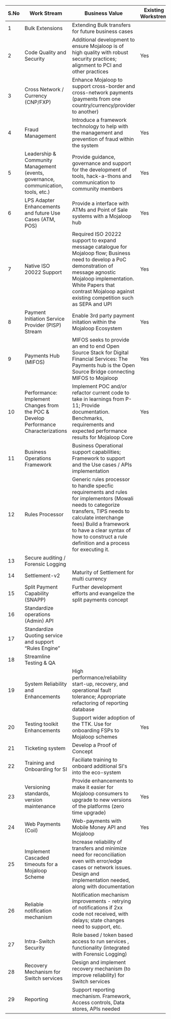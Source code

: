 | S.No | Work Stream                                                                         | Business Value                                                                                                                                                                                                                                                                     | Existing Workstrem |
| ---- | ----------------------------------------------------------------------------------- | ---------------------------------------------------------------------------------------------------------------------------------------------------------------------------------------------------------------------------------------------------------------------------------- | ------------------ |
| 1    | Bulk Extensions                                                                     | Extending Bulk transfers for future business cases                                                                                                                                                                                                                                 |                    |
| 2    | Code Quality and Security                                                           | Additional development to ensure Mojaloop is of high quality with robust security practices; alignment to PCI and other practices                                                                                                                                                  | Yes                |
| 3    | Cross Network / Currency (CNP/FXP)                                                  | Enhance Mojaloop to support cross-border and cross-network payments (payments from one country/currency/provider to another)                                                                                                                                                       |                    |
| 4    | Fraud Management                                                                    | Introduce a framework technology to help with the management and prevention of fraud within the system                                                                                                                                                                             | Yes                |
| 5    | Leadership & Community Management (events, governance, communication, tools, etc.)  | Provide guidance, governance and support for the development of tools, hack-a-thons and communication to community members                                                                                                                                                         | Yes                |
| 6    | LPS Adapter Enhancements and future Use Cases (ATM, POS)                            | Provide a interface with ATMs and Point of Sale systems with a Mojaloop hub                                                                                                                                                                                                        | Yes                |
| 7    | Native ISO 20022 Support                                                            | Required ISO 20222 support to expand message catalogue for Mojaloop flow; Business need to develop a PoC demonstration of message agnostic Mojaloop implementation.  White Papers that contrast Mojaloop against existing competition such as SEPA and UPI                         | Yes                |
| 8    | Payment Initiation Service Provider (PISP) Stream                                   | Enable 3rd party payment initation within the Mojaloop Ecosystem                                                                                                                                                                                                                   | Yes                |
| 9    | Payments Hub (MIFOS)                                                                | MIFOS seeks to provide an end to end Open Source Stack for Digital Financial Services: The Payments hub is the Open Source Bridge connecting MIFOS to Mojaloop                                                                                                                     | Yes                |
| 10   | Performance: Implement Changes from the POC & Develop Performance Characterizations | Implement POC and/or refactor current code to take in learnings from P-11; Provide documentation. Benchmarks, requirements and expected performance results for Mojaloop Core                                                                                                      | Yes                |
| 11   | Business Operations Framework                                                       | Business Operational support capabilities; Framework to support and the Use cases / APIs implementation                                                                                                                                                                            |                    |
| 12   | Rules Processor                                                                     | Generic rules processor to handle specfic requirements and rules for implementors (Mowali needs to categorize transfers, TIPS needs to calculate interchange fees)  Build a framework to have a clear syntax of how to construct a rule definition and a process for executing it. |                    |
| 13   | Secure auditing / Forensic Logging                                                  |                                                                                                                                                                                                                                                                                    |                    |
| 14   | Settlement-v2                                                                       | Maturity of Settlement for multi currency                                                                                                                                                                                                                                          |                    |
| 15   | Split Payment Capability (SNAPP)                                                    | Further development efforts and evangelize the split payments concept                                                                                                                                                                                                              |                    |
| 16   | Standardize operations (Admin) API                                                  |                                                                                                                                                                                                                                                                                    |                    |
| 17   | Standardize Quoting service and support “Rules Engine”                              |                                                                                                                                                                                                                                                                                    |                    |
| 18   | Streamline Testing & QA                                                             |                                                                                                                                                                                                                                                                                    |                    |
| 19   | System Reliability and Enhancements                                                 | High performance/reliability start-up, recovery, and operational fault tolerance; Appropriate refactoring of reporting database                                                                                                                                                    |                    |
| 20   | Testing toolkit Enhancements                                                        | Support wider adoption of the TTK. Use for onboarding FSPs to Mojaloop schemes                                                                                                                                                                                                     | Yes                |
| 21   | Ticketing system                                                                    | Develop a Proof of Concept                                                                                                                                                                                                                                                         |                    |
| 22   | Training and Onboarding for SI                                                      | Faciliate training to onboard additional SI's into the eco-system                                                                                                                                                                                                                  |                    |
| 23   | Versioning standards, version maintenance                                           | Provide enhancements to make it easier for Mojaloop consumers to upgrade to new versions of the platforms (zero time upgrade)                                                                                                                                                      | Yes                |
| 24   | Web Payments (Coil)                                                                 | Web-payments with Mobile Money API and Mojaloop                                                                                                                                                                                                                                    | Yes                |
| 25   | Implement Cascaded timeouts for a Mojaloop Scheme                                   | Increase reliability of transfers and minimize need for reconciliation even with error/edge cases or network issues. Design and implementation needed, along with documentation                                                                                                    |                    |
| 26   | Reliable notification mechanism                                                     | Notification mechanism improvements - retrying of notifications if 2xx code not received, with delays; state changes need to support, etc.                                                                                                                                         |                    |
| 27   | Intra-Switch Security                                                               | Role based / token based access to run services , functionality (integrated with Forensic Logging)                                                                                                                                                                                 |                    |
| 28   | Recovery Mechanism for Switch services                                              | Design and implement recovery mechanism (to improve reliability) for Switch services                                                                                                                                                                                               |                    |
| 29   | Reporting                                                                           | Support reporting mechanism. Framework, Access controls, Data stores, APIs needed                                                                                                                                                                                                  |                    |
